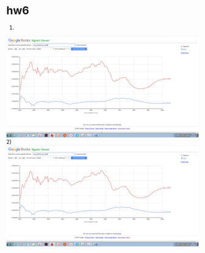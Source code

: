 # hw6
1)
![alt text](https://github.com/polyasel/hw6/blob/master/%D0%91%D0%B5%D0%B7%D1%8B%D0%BC%D1%8F%D0%BD%D0%BD%D1%8B%D0%B9.png) 
2)
![alt text](https://github.com/polyasel/hw6/blob/master/gram.png)
